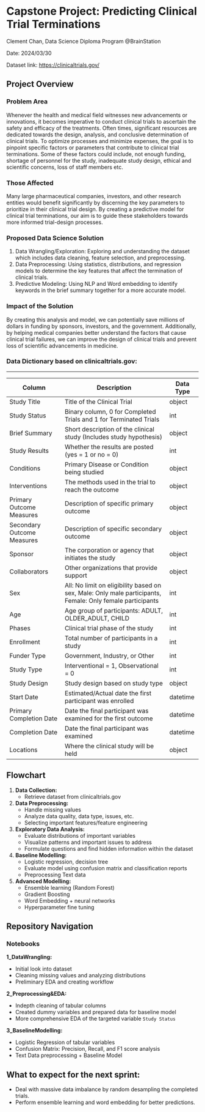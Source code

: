 # Capstone Project: Predicting Clinical Trial Terminations
Clement Chan, Data Science Diploma Program @BrainStation

Date: 2024/03/30

Dataset link: https://clinicaltrials.gov/

## Project Overview

### Problem Area

Whenever the health and medical field witnesses new advancements or innovations, it becomes imperative to conduct clinical trials to ascertain the safety and efficacy of the treatments. Often times, significant resources are dedicated towards the design, analysis, and conclusive determination of clinical trials. To optimize processes and minimize expenses, the goal is to pinpoint specific factors or parameters that contribute to clinical trial terminations. Some of these factors could include, not enough funding, shortage of personnel for the study, inadequate study design, ethical and scientific concerns, loss of staff members etc.

### Those Affected

Many large pharmaceutical companies, investors, and other research entities would benefit significantly by discerning the key parameters to prioritize in their clinical trial design. By creating a predictive model for clinical trial terminations, our aim is to guide these stakeholders towards more informed trial-design processes.

### Proposed Data Science Solution

1. Data Wrangling/Exploration: Exploring and understanding the dataset which includes data cleaning, feature selection, and preprocessing.
2. Data Preprocessing: Using statistics, distributions, and regression models to determine the key features that affect the termination of clinical trials.
3. Predictive Modeling: Using NLP and Word embedding to identify keywords in the brief summary together for a more accurate model.

### Impact of the Solution

By creating this analysis and model, we can potentially save millions of dollars in funding by sponsors, investors, and the government. Additionally, by helping medical companies better understand the factors that cause clinical trial failures, we can improve the design of clinical trials and prevent loss of scientific advancements in medicine.


### Data Dictionary based on clinicaltrials.gov:

---

| Column | Description                                  |Data Type|
|-------|--------------------------------------------|-------|
| Study Title | Title of the Clinical Trial           | object |
| Study Status | Binary column, 0 for Completed Trials and 1 for Terminated Trials | int |
| Brief Summary | Short description of the clinical study (Includes study hypothesis) | object |
| Study Results | Whether the results are posted (yes = 1 or no = 0) | int|
| Conditions | Primary Disease or Condition being studied     | object |
| Interventions | The methods used in the trial to reach the outcome                 | object |
| Primary Outcome Measures | Description of specific primary outcome | object |
| Secondary Outcome Measures | Description of specific secondary outcome | object |
| Sponsor | The corporation or agency that initiates the study | object |
| Collaborators | Other organizations that provide support | object |
| Sex | All: No limit on eligibility based on sex, Male: Only male participants, Female: Only female participants | int |
| Age | Age group of participants: ADULT, OLDER_ADULT, CHILD  | int |
| Phases | Clinical trial phase of the study | int |
| Enrollment | Total number of participants in a study | int |
| Funder Type | Government, Industry, or Other | int |
| Study Type | Interventional = 1, Observational = 0 | int |
| Study Design | Study design based on study type | object |
| Start Date | Estimated/Actual date the first participant was enrolled | datetime |
| Primary Completion Date | Date the final participant was examined for the first outcome | datetime |
| Completion Date | Date the final participant was examined | datetime |
| Locations | Where the clinical study will be held | object |

## Flowchart
1. **Data Collection:**
    - Retrieve dataset from clinicaltrials.gov
2. **Data Preprocessing:**
    - Handle missing values
    - Analyze data quality, data type, issues, etc.
    - Selecting important features/feature engineering
3. **Exploratory Data Analysis:**
    - Evaluate distributions of important variables
    - Visualize patterns and important issues to address
    - Formulate questions and find hidden information within the dataset
4. **Baseline Modelling:**
    - Logistic regression, decision tree
    - Evaluate model using confusion matrix and classification reports
    - Preprocessing Text data
5. **Advanced Modelling:**
    - Ensemble learning (Random Forest)
    - Gradient Boosting
    - Word Embedding + neural networks
    - Hyperparameter fine tuning

## Repository Navigation

### Notebooks
**1_DataWrangling:**
- Initial look into dataset
- Cleaning missing values and analyzing distributions
- Preliminary EDA and creating workflow

**2_Preprocessing&EDA:**
- Indepth cleaning of tabular columns
- Created dummy variables and prepared data for baseline model
- More comprehensive EDA of the targeted variable `Study Status`

**3_BaselineModelling:**
- Logistic Regression of tabular variables
- Confusion Matrix: Precision, Recall, and F1 score analysis
- Text Data preprocessing + Baseline Model

## What to expect for the next sprint:
- Deal with massive data imbalance by random desampling the completed trials.
- Perform ensemble learning and word embedding for better predictions.
